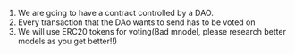 1. We are going to have a contract controlled by a DAO.
2. Every transaction that the DAo wants to send has to be voted on
3. We will use ERC20 tokens for voting(Bad mnodel, please research better models as you get better!!)